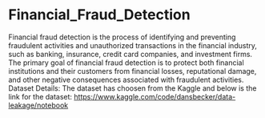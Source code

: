 # Financial_Fraud_Detection
Financial fraud detection is the process of identifying and preventing fraudulent activities and unauthorized transactions in the financial industry, such as banking, insurance, credit card companies, and investment firms. The primary goal of financial fraud detection is to protect both financial institutions and their customers from financial losses, reputational damage, and other negative consequences associated with fraudulent activities.
Dataset Details:
The dataset has choosen from the Kaggle and below is the link for the dataset:
https://www.kaggle.com/code/dansbecker/data-leakage/notebook 
